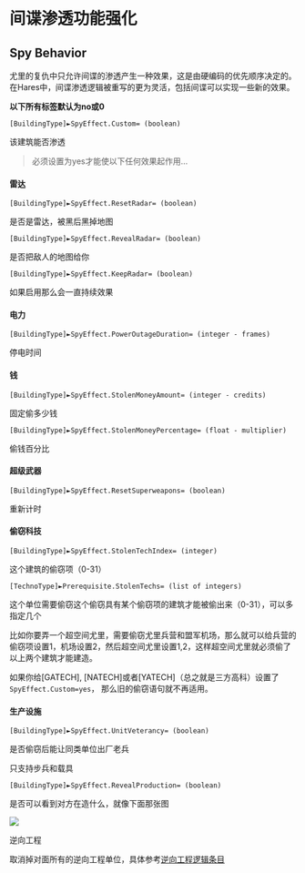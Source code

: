 间谍渗透功能强化
===========
Spy Behavior
-------------

尤里的复仇中只允许间谍的渗透产生一种效果，这是由硬编码的优先顺序决定的。在Hares中，间谍渗透逻辑被重写的更为灵活，包括间谍可以实现一些新的效果。

**以下所有标签默认为no或0**

    [BuildingType]►SpyEffect.Custom= (boolean)

该建筑能否渗透

>必须设置为yes才能使以下任何效果起作用...

#### 雷达

    [BuildingType]►SpyEffect.ResetRadar= (boolean)

是否是雷达，被黑后黑掉地图

    [BuildingType]►SpyEffect.RevealRadar= (boolean)

是否把敌人的地图给你

    [BuildingType]►SpyEffect.KeepRadar= (boolean)

如果启用那么会一直持续效果

#### 电力

    [BuildingType]►SpyEffect.PowerOutageDuration= (integer - frames)

停电时间

#### 钱

    [BuildingType]►SpyEffect.StolenMoneyAmount= (integer - credits)

固定偷多少钱

    [BuildingType]►SpyEffect.StolenMoneyPercentage= (float - multiplier)

偷钱百分比

#### 超级武器

    [BuildingType]►SpyEffect.ResetSuperweapons= (boolean)

重新计时

#### 偷窃科技

    [BuildingType]►SpyEffect.StolenTechIndex= (integer)

这个建筑的偷窃项（0-31）

    [TechnoType]►Prerequisite.StolenTechs= (list of integers)

这个单位需要偷窃这个偷窃具有某个偷窃项的建筑才能被偷出来（0-31），可以多指定几个

 

比如你要弄一个超空间尤里，需要偷窃尤里兵营和盟军机场，那么就可以给兵营的偷窃项设置1，机场设置2，然后超空间尤里设置1,2，这样超空间尤里就必须偷了以上两个建筑才能建造。

 

如果你给[GATECH], [NATECH]或者[YATECH]（总之就是三方高科）设置了`SpyEffect.Custom=yes`， 那么旧的偷窃语句就不再适用。

#### 生产设施


    [BuildingType]►SpyEffect.UnitVeterancy= (boolean)

是否偷窃后能让同类单位出厂老兵

只支持步兵和载具

    [BuildingType]►SpyEffect.RevealProduction= (boolean)

是否可以看到对方在造什么，就像下面那张图

![](https://i.imgur.com/e2t0WgF.png)

逆向工程

取消掉对面所有的逆向工程单位，具体参考[逆向工程逻辑条目](www.baidu.com)
